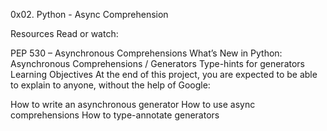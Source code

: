 
0x02. Python - Async Comprehension

Resources
Read or watch:

PEP 530 – Asynchronous Comprehensions
What’s New in Python: Asynchronous Comprehensions / Generators
Type-hints for generators
Learning Objectives
At the end of this project, you are expected to be able to explain to anyone, without the help of Google:

How to write an asynchronous generator
How to use async comprehensions
How to type-annotate generators